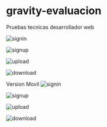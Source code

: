 # gravity-evaluacion
Pruebas tecnicas desarrollador web


![signin](https://raw.githubusercontent.com/smunoz91998/gravity-evaluacion/master/assets/screen_1.png)


![signup](https://raw.githubusercontent.com/smunoz91998/gravity-evaluacion/master/assets/screen_2.png)


![upload](https://raw.githubusercontent.com/smunoz91998/gravity-evaluacion/master/assets/screen_3.png)


![download](https://raw.githubusercontent.com/smunoz91998/gravity-evaluacion/master/assets/screen_4.png)


Version Movil
![signin](https://raw.githubusercontent.com/smunoz91998/gravity-evaluacion/master/assets/screen_5.png)

![signup](https://raw.githubusercontent.com/smunoz91998/gravity-evaluacion/master/assets/screen_6.png)

![upload](https://raw.githubusercontent.com/smunoz91998/gravity-evaluacion/master/assets/screen_7.png)

![download](https://raw.githubusercontent.com/smunoz91998/gravity-evaluacion/master/assets/screen_8.png)

